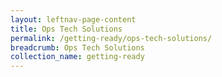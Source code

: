 ```yaml
---
layout: leftnav-page-content
title: Ops Tech Solutions
permalink: /getting-ready/ops-tech-solutions/
breadcrumb: Ops Tech Solutions
collection_name: getting-ready
---
```

